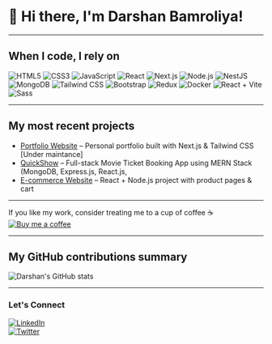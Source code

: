 # 👋 Hi there, I'm Darshan Bamroliya!

---

## When I code, I rely on
![HTML5](https://img.shields.io/badge/HTML5-E34F26?style=for-the-badge&logo=html5&logoColor=white)
![CSS3](https://img.shields.io/badge/CSS3-1572B6?style=for-the-badge&logo=css3&logoColor=white)
![JavaScript](https://img.shields.io/badge/JavaScript-F7DF1E?style=for-the-badge&logo=javascript&logoColor=black)
![React](https://img.shields.io/badge/React-61DAFB?style=for-the-badge&logo=react&logoColor=black)
![Next.js](https://img.shields.io/badge/Next.js-000000?style=for-the-badge&logo=next.js&logoColor=white)
![Node.js](https://img.shields.io/badge/Node.js-339933?style=for-the-badge&logo=node.js&logoColor=white)
![NestJS](https://img.shields.io/badge/NestJS-E0234E?style=for-the-badge&logo=nestjs&logoColor=white)
![MongoDB](https://img.shields.io/badge/MongoDB-47A248?style=for-the-badge&logo=mongodb&logoColor=white)
![Tailwind CSS](https://img.shields.io/badge/Tailwind_CSS-06B6D4?style=for-the-badge&logo=tailwind-css&logoColor=white)
![Bootstrap](https://img.shields.io/badge/Bootstrap-7952B3?style=for-the-badge&logo=bootstrap&logoColor=white)
![Redux](https://img.shields.io/badge/Redux-764ABC?style=for-the-badge&logo=redux&logoColor=white)
![Docker](https://img.shields.io/badge/Docker-2496ED?style=for-the-badge&logo=docker&logoColor=white)
![React + Vite](https://img.shields.io/badge/React%20%2B%20Vite-646CFF?style=for-the-badge&logo=vite&logoColor=white)
![Sass](https://img.shields.io/badge/Sass-CC6699?style=for-the-badge&logo=sass&logoColor=white)

---

## My most recent projects
- [Portfolio Website](https://yourportfolio.com) – Personal portfolio built with Next.js & Tailwind CSS  [Under maintance]
- [QuickShow](https://quickshow.vercel.app/) – Full-stack Movie Ticket Booking App using MERN Stack (MongoDB, Express.js, React.js,
- [E-commerce Website](https://gocartshop.in/) – React + Node.js project with product pages & cart  

---

If you like my work, consider treating me to a cup of coffee ☕  
[![Buy me a coffee](https://img.shields.io/badge/Buy_me_a_coffee-FF813F?style=for-the-badge&logo=buy-me-a-coffee&logoColor=white)](https://www.buymeacoffee.com/darshanb)

---

## My GitHub contributions summary

![Darshan's GitHub stats](https://github-readme-stats.vercel.app/api?username=DarshanBamroliya&show_icons=true&theme=radical)

---

### Let's Connect
[![LinkedIn](https://img.shields.io/badge/LinkedIn-Darshan-blue?style=for-the-badge&logo=linkedin)](https://www.linkedin.com/in/darshanbamroliya/)  
[![Twitter](https://img.shields.io/badge/Twitter-@DarshanBamroliya-blue?style=for-the-badge&logo=twitter)](https://twitter.com/DarshanBamroliya)
